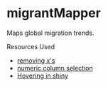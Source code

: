 # migrantMapper
Maps global migration trends.

Resources Used
* [removing x's](http://stackoverflow.com/questions/9098245/r-why-are-xs-added-to-the-names-of-variables-in-my-data-frame)
* [numeric column selection](http://stackoverflow.com/questions/5863097/selecting-only-numeric-columns-from-a-data-frame)
* [Hovering in shiny](https://gallery.shinyapps.io/093-plot-interaction-basic/)
